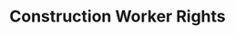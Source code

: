 ---
title: Construction Worker Rights
val: constructionworker
layout: profiles
name: Construction Worker

priority-rights:
  - { text: "I’m not being paid $7.25 or more for my work.", id: "min-wage-violation" }
  - { text: "I am being prevented from engaging with others to improve my working conditions.", id: "union-engagement-violation" }
  - { text: "I am working on machines that are unsafe, not being provided required safety gear, such as gloves or a harness and lifeline for falls, or not being protected from toxic chemicals.", id: "safety-gear-violation" }

wage-rights:
  - { text: "I did not get paid for time I worked.", id: "hours-worked-violation" }
  - { text: "My employer is doing business with the federal government and I was not paid the appropriate amount.", id: "fed-wage-violation" }
  - { text: "Records are not being kept of my hours worked or payment.", id: "recordkeeping-violation" }
  - { text: "I worked more than 40 hours a week and did not receive overtime pay.", id: "overtime-violation" }

equality-rights:
  - { text: "I was discriminated against based on my age.", id: "discrimination-violation" }
  - { text: "My employer is doing business with the federal government and I was discriminated against.", id: "ofccp-violation" }
  - { text: "I am being treated differently based on my citizenship or immigration status.", id: "citizenship-discrimination-violation" }

safety-rights:
  - { text: "I wasn’t trained in a language I understand.", id: "language-violation" }
  - { text: "I’m afraid I’ll be fired for reporting something.", id: "whistleblower-retaliation" }
  - { text: "I am working on machines that are unsafe, not being provided required safety gear, such as gloves or a harness and lifeline for falls, or not being protected from toxic chemicals.", id: "safety-gear-violation" }

organizing-rights:
  - { text: "I can’t get hired because the industry knows me as a union supporter.", id: "union-formation-retaliation-hiring" }
  - { text: "I am being retaliated against for supporting an effort to bring in a union to improve my work situation.", id: "union-formation-retaliation" }
  - { text: "I brought complaints to our union steward and to our foreman about the crew not having adequate safety goggles and the foreman retaliated against me by changing my hours.", id: "union-formation-retaliation" }

---